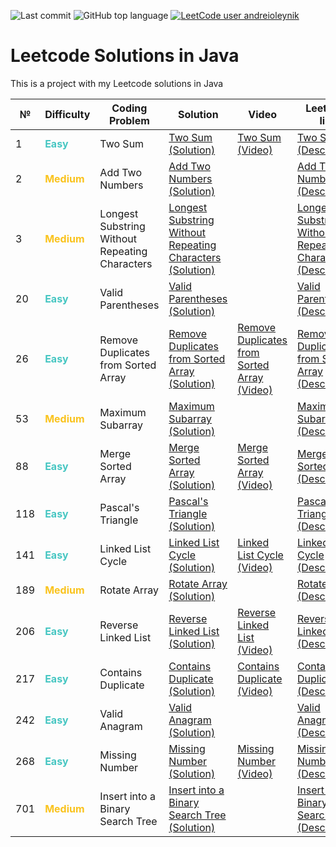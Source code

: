 ![Last commit](https://img.shields.io/github/last-commit/a-oleynik/leetcode-java?style=for-the-badge&color=9cf&logo=git)
![GitHub top language](https://img.shields.io/github/languages/top/a-oleynik/leetcode-java?style=for-the-badge&color=blue)
[![LeetCode user andreioleynik](https://img.shields.io/badge/dynamic/json?style=for-the-badge&labelColor=black&color=%23ffa116&label=Solved&query=solvedOverTotal&url=https%3A%2F%2Fleetcode-badge.vercel.app%2Fapi%2Fusers%2Fandreioleynik&logo=leetcode&logoColor=yellow)](https://leetcode.com/u/andreioleynik/)

# Leetcode Solutions in Java

This is a project with my Leetcode solutions in Java

| №   | Difficulty                                     | Coding Problem                                 | Solution                                                                                                                                                                                       | Video                                                                                      | Leetcode link                                                                                                                                             |
|-----|------------------------------------------------|------------------------------------------------|------------------------------------------------------------------------------------------------------------------------------------------------------------------------------------------------|--------------------------------------------------------------------------------------------|-----------------------------------------------------------------------------------------------------------------------------------------------------------|
| 1   | <span style="color:#46c6c2"> **Easy**</span>   | Two Sum                                        | [Two Sum (Solution)](https://github.com/a-oleynik/leetcode-java/tree/master/src/main/java/com/oleynik/java/leetcode/twosum/Solution.java)                                                      | [Two Sum (Video)](https://www.youtube.com/watch?v=ED2CVzR3kM0)                             | [Two Sum (Description)](https://leetcode.com/problems/two-sum/description/)                                                                               |
| 2   | <span style="color:#fac31d"> **Medium**</span> | Add Two Numbers                                | [Add Two Numbers (Solution)](https://github.com/a-oleynik/leetcode-java/tree/master/src/main/java/com/oleynik/java/leetcode/addtwonumbers/Solution.java)                                       |                                                                                            | [Add Two Numbers (Description)](https://leetcode.com/problems/add-two-numbers/description/)                                                               |
| 3   | <span style="color:#fac31d"> **Medium**</span> | Longest Substring Without Repeating Characters | [Longest Substring Without Repeating Characters (Solution)](https://github.com/a-oleynik/leetcode-java/tree/master/src/main/java/com/oleynik/java/leetcode/longesrtsubstreang3/Solution.java)  |                                                                                            | [Longest Substring Without Repeating Characters (Description)](https://leetcode.com/problems/longest-substring-without-repeating-characters/description/) |
| 20  | <span style="color:#46c6c2"> **Easy**</span>   | Valid Parentheses                              | [Valid Parentheses (Solution)](https://github.com/a-oleynik/leetcode-java/tree/master/src/main/java/com/oleynik/java/leetcode/validparentheses/Solution.java)                                  |                                                                                            | [Valid Parentheses (Description)](https://leetcode.com/problems/valid-parentheses/description/)                                                           |
| 26  | <span style="color:#46c6c2"> **Easy**</span>   | Remove Duplicates from Sorted Array            | [Remove Duplicates from Sorted Array (Solution)](https://github.com/a-oleynik/leetcode-java/tree/master/src/main/java/com/oleynik/java/leetcode/removeduplicatesfromsortedarray/Solution.java) | [Remove Duplicates from Sorted Array (Video)](https://www.youtube.com/watch?v=22O96AXx1TQ) | [Remove Duplicates from Sorted Array (Description)](https://leetcode.com/problems/remove-duplicates-from-sorted-array/description/)                       |
| 53  | <span style="color:#fac31d"> **Medium**</span> | Maximum Subarray                               | [Maximum Subarray (Solution)](https://github.com/a-oleynik/leetcode-java/tree/master/src/main/java/com/oleynik/java/leetcode/maxsubarray/Solution.java)                                        |                                                                                            | [Maximum Subarray (Description)](https://leetcode.com/problems/maximum-subarray/description/)                                                             |
| 88  | <span style="color:#46c6c2"> **Easy**</span>   | Merge Sorted Array                             | [Merge Sorted Array (Solution)](https://github.com/a-oleynik/leetcode-java/tree/master/src/main/java/com/oleynik/java/leetcode/mergesortedarray/Solution.java)                                 | [Merge Sorted Array (Video)](https://www.youtube.com/watch?v=6KI6nzb7cNA)                  | [Merge Sorted Array (Description)](https://leetcode.com/problems/merge-sorted-array/description/)                                                         |
| 118 | <span style="color:#46c6c2"> **Easy**</span>   | Pascal's Triangle                              | [Pascal's Triangle (Solution)](https://github.com/a-oleynik/leetcode-java/tree/master/src/main/java/com/oleynik/java/leetcode/pascalstriangle/Solution.java)                                   |                                                                                            | [Pascal's Triangle (Description)](https://leetcode.com/problems/pascals-triangle/description/)                                                            |
| 141 | <span style="color:#46c6c2"> **Easy**</span>   | Linked List Cycle                              | [Linked List Cycle (Solution)](https://github.com/a-oleynik/leetcode-java/tree/master/src/main/java/com/oleynik/java/leetcode/linkedlistcycle/Solution.java)                                   | [Linked List Cycle (Video)](https://www.youtube.com/watch?v=NfWbjFMZ6ZE)                   | [Linked List Cycle (Description)](https://leetcode.com/problems/linked-list-cycle/description/)                                                           |
| 189 | <span style="color:#fac31d"> **Medium**</span> | Rotate Array                                   | [Rotate Array (Solution)](https://github.com/a-oleynik/leetcode-java/tree/master/src/main/java/com/oleynik/java/leetcode/rotatearray/Solution.java)                                            |                                                                                            | [Rotate Array (Description)](https://leetcode.com/problems/rotate-array/description/)                                                                     |
| 206 | <span style="color:#46c6c2"> **Easy**</span>   | Reverse Linked List                            | [Reverse Linked List (Solution)](https://github.com/a-oleynik/leetcode-java/tree/master/src/main/java/com/oleynik/java/leetcode/reverselinkedlist/Solution.java)                               | [Reverse Linked List (Video)](https://www.youtube.com/watch?v=skmuxgLeNwQ)                 | [Reverse Linked List (Description)](https://leetcode.com/problems/reverse-linked-list/description/)                                                       |
| 217 | <span style="color:#46c6c2"> **Easy**</span>   | Contains Duplicate                             | [Contains Duplicate (Solution)](https://github.com/a-oleynik/leetcode-java/tree/master/src/main/java/com/oleynik/java/leetcode/containsduplicate/Solution.java)                                | [Contains Duplicate (Video)](https://www.youtube.com/watch?v=M-oAWBHhdO0)                  | [Contains Duplicate (Description)](https://leetcode.com/problems/contains-duplicate/description/)                                                         |
| 242 | <span style="color:#46c6c2"> **Easy**</span>   | Valid Anagram                                  | [Valid Anagram (Solution)](https://github.com/a-oleynik/leetcode-java/tree/master/src/main/java/com/oleynik/java/leetcode/validanagram/Solution.java)                                          |                                                                                            | [Valid Anagram (Description)](https://leetcode.com/problems/valid-anagram/description/)                                                                   |
| 268 | <span style="color:#46c6c2"> **Easy**</span>   | Missing Number                                 | [Missing Number (Solution)](https://github.com/a-oleynik/leetcode-java/tree/master/src/main/java/com/oleynik/java/leetcode/missingnumber/Solution.java)                                        | [Missing Number (Video)](https://www.youtube.com/watch?v=ZBeDCJpsX_M)                      | [Missing Number (Description)](https://leetcode.com/problems/missing-number/description/)                                                                 |
| 701 | <span style="color:#fac31d"> **Medium**</span> | Insert into a Binary Search Tree               | [Insert into a Binary Search Tree (Solution)](https://github.com/a-oleynik/leetcode-java/tree/master/src/main/java/com/oleynik/java/leetcode/insertintobst/Solution.java)                      |                                                                                            | [Insert into a Binary Search Tree (Description)](https://leetcode.com/problems/insert-into-a-binary-search-tree/description/)                             |

